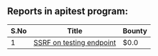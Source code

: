 ## Reports in apitest program:
| S.No | Title | Bounty |
| ---- | ----- | ------ |
| 1 | [SSRF on testing endpoint](https://hackerone.com/reports/128685) | $0.0 |